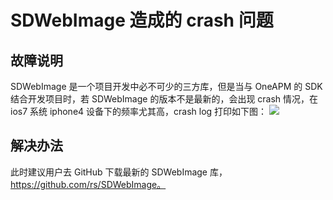 # SDWebImage 造成的 crash 问题


## 故障说明

SDWebImage 是一个项目开发中必不可少的三方库，但是当与 OneAPM 的 SDK 结合开发项目时，若 SDWebImage 的版本不是最新的，会出现 crash 情况，在 ios7 系统 iphone4 设备下的频率尤其高，crash log 打印如下图：
![](图1.png)


## 解决办法

此时建议用户去 GitHub 下载最新的 SDWebImage 库，https://github.com/rs/SDWebImage。



